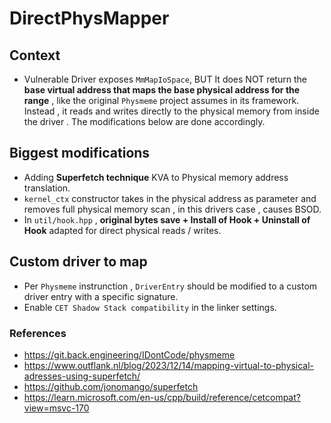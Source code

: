 # DirectPhysMapper

## Context

- Vulnerable Driver exposes `MmMapIoSpace`, BUT It does NOT return the **base virtual address that maps the base physical address for the range** , like the original `Physmeme` project assumes in its framework. Instead , it reads and writes directly to the physical memory from inside the driver . The modifications below are done accordingly.

## Biggest modifications

- Adding **Superfetch technique** KVA to Physical memory address translation.
- `kernel_ctx` constructor takes in the physical address as parameter and removes full physical memory scan , in this drivers case , causes BSOD. 
- In `util/hook.hpp` , **original bytes save + Install of Hook + Uninstall of Hook** adapted for direct physical reads / writes.  

## Custom driver to map

- Per `Physmeme` instrunction , `DriverEntry` should be modified to a custom driver entry with a specific signature.
- Enable `CET Shadow Stack compatibility` in the linker settings.  


### References

- https://git.back.engineering/IDontCode/physmeme
- https://www.outflank.nl/blog/2023/12/14/mapping-virtual-to-physical-adresses-using-superfetch/
- https://github.com/jonomango/superfetch
- https://learn.microsoft.com/en-us/cpp/build/reference/cetcompat?view=msvc-170
